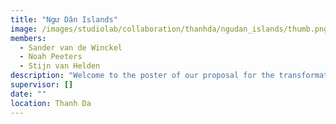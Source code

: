 ```yaml
---
title: "Ngư Dân Islands"
image: /images/studiolab/collaboration/thanhda/ngudan_islands/thumb.png
members:
  - Sander van de Winckel
  - Noah Peeters
  - Stijn van Helden
description: "Welcome to the poster of our proposal for the transformation of Thanh Da Island. We as a student group, have come together to address the pressing architectural and urban challenges of Thanh Da Island in Ho Chi Minh City, Vietnam. This is our plan to revitalise this beautiful area into the modern, safe and flood proof Ngu Dan Islands (Fisherman Islands)."
supervisor: []
date: ""
location: Thanh Da
---
```

